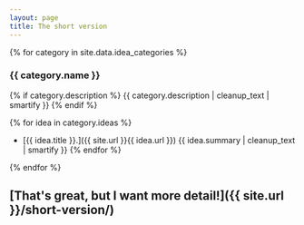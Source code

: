 ```yaml
---
layout: page
title: The short version
---
```


{% for category in site.data.idea_categories %}

### {{ category.name }}

{% if category.description %}
  {{ category.description | cleanup_text | smartify }}
{% endif %}

{% for idea in category.ideas %}
* [{{ idea.title }}.]({{ site.url }}{{ idea.url }}) {{ idea.summary | cleanup_text | smartify }}
{% endfor %}

{% endfor %}

## [That's great, but I want more detail!]({{ site.url }}/short-version/)
